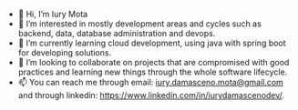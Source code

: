 - 👋 Hi, I’m Iury Mota
- 👀 I’m interested in mostly development areas and cycles such as backend, data, database administration and devops.
- 🌱 I’m currently learning cloud development, using java with spring boot for developing solutions.
- 💞️ I’m looking to collaborate on projects that are compromised with good practices and learning new things through the whole software lifecycle.
- 📫 You can reach me through email: iury.damasceno.mota@gmail.com and through linkedin: https://www.linkedin.com/in/iurydamascenodev/.

<!---
iurymotadev/iurymotadev is a ✨ special ✨ repository because its `README.md` (this file) appears on your GitHub profile.
You can click the Preview link to take a look at your changes.
--->
